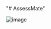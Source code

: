"# AssessMate" 

![image](https://github.com/Akshat3144/AssessMate/assets/144452203/9882eb94-683c-4653-8bbc-44a01a86f985)

 
 
